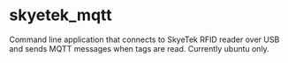 # skyetek_mqtt
Command line application that connects to SkyeTek RFID reader over USB and sends MQTT messages when tags are read. Currently ubuntu only.
